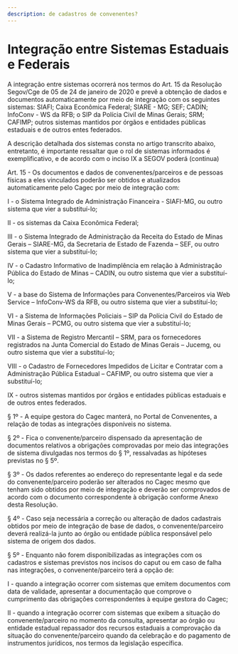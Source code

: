 ```yaml
---
description: de cadastros de convenentes?
---
```


# Integração entre Sistemas Estaduais e Federais

A integração entre sistemas ocorrerá nos termos do Art. 15 da Resolução Segov/Cge de 05 de 24 de janeiro de 2020 e prevê a obtenção de dados e documentos  automaticamente por meio de integração com os seguintes sistemas:  SIAFI; Caixa Econômica Federal;  SIARE - MG;  SEF;  CADIN; InfoConv - WS da RFB;  o SIP da Polícia Civil de Minas Gerais; SRM;  CAFIMP;  outros sistemas mantidos por órgãos e entidades públicas estaduais e de outros entes federados.

A descrição detalhada dos sistemas consta no artigo transcrito abaixo, entretanto, é importante ressaltar que o rol de sistemas informados é exemplificativo,  e de acordo com o inciso IX a SEGOV poderá \(continua\)



Art. 15 - Os documentos e dados de convenentes/parceiros e de pessoas físicas a eles vinculados poderão ser obtidos e atualizados automaticamente pelo Cagec por meio de integração com:

I - o Sistema Integrado de Administração Financeira - SIAFI-MG, ou outro sistema que vier a substituí-lo;

II - os sistemas da Caixa Econômica Federal;

III - o Sistema Integrado de Administração da Receita do Estado de Minas Gerais – SIARE-MG, da Secretaria de Estado de Fazenda – SEF, ou outro sistema que vier a substituí-lo;

IV - o Cadastro Informativo de Inadimplência em relação à Administração Pública do Estado de Minas – CADIN, ou outro sistema que vier a substituí-lo;

V - a base do Sistema de Informações para Convenentes/Parceiros via Web Service – InfoConv-WS da RFB, ou outro sistema que vier a substituí-lo;

VI - a Sistema de Informações Policiais – SIP da Polícia Civil do Estado de Minas Gerais – PCMG, ou outro sistema que vier a substituí-lo;

VII - a Sistema de Registro Mercantil – SRM, para os fornecedores registrados na Junta Comercial do Estado de Minas Gerais – Jucemg, ou outro sistema que vier a substituí-lo;

VIII - o Cadastro de Fornecedores Impedidos de Licitar e Contratar com a Administração Pública Estadual – CAFIMP, ou outro sistema que vier a substituí-lo;

IX - outros sistemas mantidos por órgãos e entidades públicas estaduais e de outros entes federados. 

§ 1º - A equipe gestora do Cagec manterá, no Portal de Convenentes, a relação de todas as integrações disponíveis no sistema.

§ 2º - Fica o convenente/parceiro dispensado da apresentação de documentos relativos a obrigações comprovadas por meio das integrações de sistema divulgadas nos termos do § 1º, ressalvadas as hipóteses previstas no § 5º.

§ 3º - Os dados referentes ao endereço do representante legal e da sede do convenente/parceiro poderão ser alterados no Cagec mesmo que tenham sido obtidos por meio de integração e deverão ser comprovados de acordo com o documento correspondente à obrigação conforme Anexo desta Resolução.

§ 4º - Caso seja necessária a correção ou alteração de dados cadastrais obtidos por meio de integração de base de dados, o convenente/parceiro deverá realizá-la junto ao órgão ou entidade pública responsável pelo sistema de origem dos dados.

§ 5º - Enquanto não forem disponibilizadas as integrações com os cadastros e sistemas previstos nos incisos do caput ou em caso de falha nas integrações, o convenente/parceiro terá a opção de:

I - quando a integração ocorrer com sistemas que emitem documentos com data de validade, apresentar a documentação que comprove o cumprimento das obrigações correspondentes à equipe gestora do Cagec;

II - quando a integração ocorrer com sistemas que exibem a situação do convenente/parceiro no momento da consulta, apresentar ao órgão ou entidade estadual repassador dos recursos estaduais a comprovação da situação do convenente/parceiro quando da celebração e do pagamento de instrumentos jurídicos, nos termos da legislação específica.


